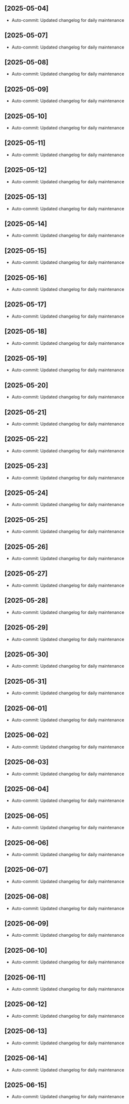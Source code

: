 
## [2025-05-04]
- Auto-commit: Updated changelog for daily maintenance

## [2025-05-07]
- Auto-commit: Updated changelog for daily maintenance

## [2025-05-08]
- Auto-commit: Updated changelog for daily maintenance

## [2025-05-09]
- Auto-commit: Updated changelog for daily maintenance

## [2025-05-10]
- Auto-commit: Updated changelog for daily maintenance

## [2025-05-11]
- Auto-commit: Updated changelog for daily maintenance

## [2025-05-12]
- Auto-commit: Updated changelog for daily maintenance

## [2025-05-13]
- Auto-commit: Updated changelog for daily maintenance

## [2025-05-14]
- Auto-commit: Updated changelog for daily maintenance

## [2025-05-15]
- Auto-commit: Updated changelog for daily maintenance

## [2025-05-16]
- Auto-commit: Updated changelog for daily maintenance

## [2025-05-17]
- Auto-commit: Updated changelog for daily maintenance

## [2025-05-18]
- Auto-commit: Updated changelog for daily maintenance

## [2025-05-19]
- Auto-commit: Updated changelog for daily maintenance

## [2025-05-20]
- Auto-commit: Updated changelog for daily maintenance

## [2025-05-21]
- Auto-commit: Updated changelog for daily maintenance

## [2025-05-22]
- Auto-commit: Updated changelog for daily maintenance

## [2025-05-23]
- Auto-commit: Updated changelog for daily maintenance

## [2025-05-24]
- Auto-commit: Updated changelog for daily maintenance

## [2025-05-25]
- Auto-commit: Updated changelog for daily maintenance

## [2025-05-26]
- Auto-commit: Updated changelog for daily maintenance

## [2025-05-27]
- Auto-commit: Updated changelog for daily maintenance

## [2025-05-28]
- Auto-commit: Updated changelog for daily maintenance

## [2025-05-29]
- Auto-commit: Updated changelog for daily maintenance

## [2025-05-30]
- Auto-commit: Updated changelog for daily maintenance

## [2025-05-31]
- Auto-commit: Updated changelog for daily maintenance

## [2025-06-01]
- Auto-commit: Updated changelog for daily maintenance

## [2025-06-02]
- Auto-commit: Updated changelog for daily maintenance

## [2025-06-03]
- Auto-commit: Updated changelog for daily maintenance

## [2025-06-04]
- Auto-commit: Updated changelog for daily maintenance

## [2025-06-05]
- Auto-commit: Updated changelog for daily maintenance

## [2025-06-06]
- Auto-commit: Updated changelog for daily maintenance

## [2025-06-07]
- Auto-commit: Updated changelog for daily maintenance

## [2025-06-08]
- Auto-commit: Updated changelog for daily maintenance

## [2025-06-09]
- Auto-commit: Updated changelog for daily maintenance

## [2025-06-10]
- Auto-commit: Updated changelog for daily maintenance

## [2025-06-11]
- Auto-commit: Updated changelog for daily maintenance

## [2025-06-12]
- Auto-commit: Updated changelog for daily maintenance

## [2025-06-13]
- Auto-commit: Updated changelog for daily maintenance

## [2025-06-14]
- Auto-commit: Updated changelog for daily maintenance

## [2025-06-15]
- Auto-commit: Updated changelog for daily maintenance

